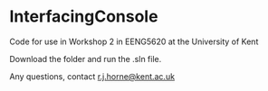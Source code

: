 # InterfacingConsole

Code for use in Workshop 2 in EENG5620 at the University of Kent

Download the folder and run the .sln file. 

Any questions, contact r.j.horne@kent.ac.uk
